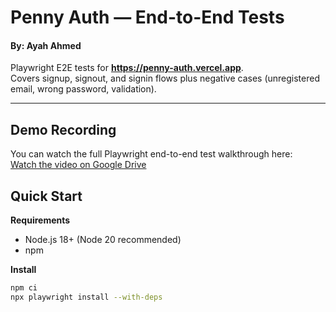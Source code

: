 # Penny Auth — End-to-End Tests
#### By: Ayah Ahmed

Playwright E2E tests for **https://penny-auth.vercel.app**.  
Covers signup, signout, and signin flows plus negative cases (unregistered email, wrong password, validation).


---

## Demo Recording

You can watch the full Playwright end-to-end test walkthrough here:  
[Watch the video on Google Drive](https://drive.google.com/file/d/1vq8n8rw353RgiDnaeVn2P9RJGtzRipwF/view?usp=share_link)



## Quick Start

**Requirements**
- Node.js 18+ (Node 20 recommended)
- npm

**Install**
```bash
npm ci
npx playwright install --with-deps

